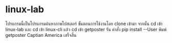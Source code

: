 # linux-lab
โปรแกรมนี้เป็นโปรแกรมค้นหาภาพโปสเตอร์
ขั้นตอนการใช้งานโดย clone เข้ามา จากนั้น cd เข้า linux-lab และ cd เข้า linux-cli แล้ว cd เข้า getposter รัน คำสั่ง pip install --User พิมพ์ getposter Captian America เสร็จสิ้น
